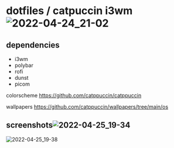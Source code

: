 # dotfiles / catpuccin i3wm![2022-04-24_21-02](https://user-images.githubusercontent.com/21215412/165128761-01c872f8-31e8-4498-b1ae-46e3b680b56c.png)
## dependencies
- i3wm
- polybar
- rofi
- dunst
- picom

colorscheme
https://github.com/catppuccin/catppuccin

wallpapers
https://github.com/catppuccin/wallpapers/tree/main/os

## screenshots![2022-04-25_19-34](https://user-images.githubusercontent.com/21215412/165133863-b2a42a27-5971-4299-a08f-51b9fe36bd3b.png)
![2022-04-25_19-38](https://user-images.githubusercontent.com/21215412/165134228-54d7f5b1-f014-4b8c-8ab4-6e42f126e05d.png)
